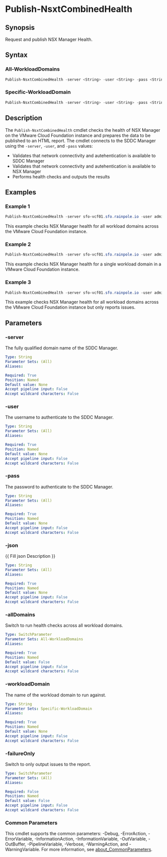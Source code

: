 # Publish-NsxtCombinedHealth

## Synopsis

Request and publish NSX Manager Health.

## Syntax

### All-WorkloadDomains

```powershell
Publish-NsxtCombinedHealth -server <String> -user <String> -pass <String> -json <String> [-allDomains] [-failureOnly] [<CommonParameters>]
```

### Specific-WorkloadDomain

```powershell
Publish-NsxtCombinedHealth -server <String> -user <String> -pass <String> -json <String> -workloadDomain <String> [-failureOnly] [<CommonParameters>]
```

## Description

The `Publish-NsxtCombinedHealth` cmdlet checks the health of NSX Manager on the VMware Cloud Foundation instance and prepares the data to be published to an HTML report.
The cmdlet connects to the SDDC Manager using the `-server`, `-user`, and `-pass` values:

- Validates that network connectivity and autehentication is available to SDDC Manager
- Validates that network connectivity and autehentication is available to NSX Manager
- Performs health checks and outputs the results

## Examples

### Example 1

```powershell
Publish-NsxtCombinedHealth -server sfo-vcf01.sfo.rainpole.io -user admin@local -pass VMw@re1!VMw@re1! -allDomains
```

This example checks NSX Manager health for all workload domains across the VMware Cloud Foundation instance.

### Example 2

```powershell
Publish-NsxtCombinedHealth -server sfo-vcf01.sfo.rainpole.io -user admin@local -pass VMw@re1!VMw@re1! -workloadDomain sfo-w01
```

This example checks NSX Manager health for a single workload domain in a VMware Cloud Foundation instance.

### Example 3

```powershell
Publish-NsxtCombinedHealth -server sfo-vcf01.sfo.rainpole.io -user admin@local -pass VMw@re1!VMw@re1! -allDomains -failureOnly
```

This example checks NSX Manager health for all workload domains across the VMware Cloud Foundation instance but only reports issues.

## Parameters

### -server

The fully qualified domain name of the SDDC Manager.

```yaml
Type: String
Parameter Sets: (All)
Aliases:

Required: True
Position: Named
Default value: None
Accept pipeline input: False
Accept wildcard characters: False
```

### -user

The username to authenticate to the SDDC Manager.

```yaml
Type: String
Parameter Sets: (All)
Aliases:

Required: True
Position: Named
Default value: None
Accept pipeline input: False
Accept wildcard characters: False
```

### -pass

The password to authenticate to the SDDC Manager.

```yaml
Type: String
Parameter Sets: (All)
Aliases:

Required: True
Position: Named
Default value: None
Accept pipeline input: False
Accept wildcard characters: False
```

### -json

{{ Fill json Description }}

```yaml
Type: String
Parameter Sets: (All)
Aliases:

Required: True
Position: Named
Default value: None
Accept pipeline input: False
Accept wildcard characters: False
```

### -allDomains

Switch to run health checks across all workload domains.

```yaml
Type: SwitchParameter
Parameter Sets: All-WorkloadDomains
Aliases:

Required: True
Position: Named
Default value: False
Accept pipeline input: False
Accept wildcard characters: False
```

### -workloadDomain

The name of the workload domain to run against.

```yaml
Type: String
Parameter Sets: Specific-WorkloadDomain
Aliases:

Required: True
Position: Named
Default value: None
Accept pipeline input: False
Accept wildcard characters: False
```

### -failureOnly

Switch to only output issues to the report.

```yaml
Type: SwitchParameter
Parameter Sets: (All)
Aliases:

Required: False
Position: Named
Default value: False
Accept pipeline input: False
Accept wildcard characters: False
```

### Common Parameters

This cmdlet supports the common parameters: -Debug, -ErrorAction, -ErrorVariable, -InformationAction, -InformationVariable, -OutVariable, -OutBuffer, -PipelineVariable, -Verbose, -WarningAction, and -WarningVariable. For more information, see [about_CommonParameters](http://go.microsoft.com/fwlink/?LinkID=113216).
